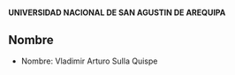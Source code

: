 #### UNIVERSIDAD NACIONAL DE SAN AGUSTIN DE AREQUIPA
## Nombre
- Nombre: Vladimir Arturo Sulla Quispe

